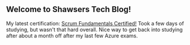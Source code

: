 ## Welcome to Shawsers Tech Blog!

My latest certification: [Scrum Fundamentals Certified!](https://www.scrumstudy.com/certification/verify?type=SFC&number=838678)
Took a few days of studying, but wasn't that hard overall.  Nice way to get back into studying after about a month off after my last few Azure exams.

